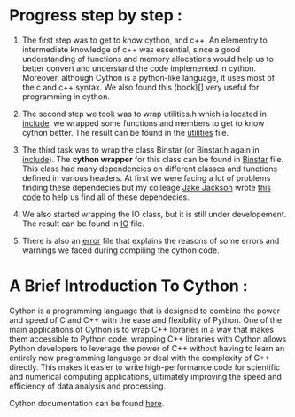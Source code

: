 

# Progress step by step :


1. The first step was to get to know cython, and c++. An elementry to intermediate knowledge of c++ was essential, since a good understanding of functions and memory allocations would help us to better convert and understand the code implemented in cython. Moreover, although Cython is a python-like language, it uses most of the c and c++ syntax. We also found this (book)[] very useful for programming in cython.



2. The second step we took was to wrap utilities.h which is located in [include](https://github.com/Melikakmm/SEVN_PYTHON_WRAPPER/tree/main/CYTHON_WRAPPER/include). we wrapped some functions and members to get to know cython better. The result can be found in the [utilities](https://github.com/Melikakmm/SEVN_PYTHON_WRAPPER/tree/main/CYTHON_WRAPPER/utilities) file.

3. The third task was to wrap the class Binstar (or Binstar.h again in [include](https://github.com/Melikakmm/SEVN_PYTHON_WRAPPER/tree/main/CYTHON_WRAPPER/include)). The **cython wrapper** for this class can be found in [Binstar](https://github.com/Melikakmm/SEVN_PYTHON_WRAPPER/tree/main/CYTHON_WRAPPER/Binstar) file. This class had many dependencies on different classes and functions defined in various headers. At first we were facing a lot of problems finding these dependecies but my colleage [Jake Jackson](https://github.com/jjackson1994) wrote [this code](https://github.com/Melikakmm/SEVN_PYTHON_WRAPPER/tree/main/PY_TOOL) to help us find all of these dependecies. 


4. We also started wrapping the IO class, but it is still under developement. The result can be found in [IO](https://github.com/Melikakmm/SEVN_PYTHON_WRAPPER/tree/main/CYTHON_WRAPPER/IO) file.


5. There is also an [error](https://github.com/Melikakmm/SEVN_PYTHON_WRAPPER/tree/main/CYTHON_WRAPPER/Errors) file that explains the reasons of some errors and warnings we faced during compiling the cython code.





# A Brief Introduction To Cython : 

Cython is a programming language that is designed to combine the power and speed of C and C++ with the ease and flexibility of Python. One of the main applications of Cython is to wrap C++ libraries in a way that makes them accessible to Python code. wrapping C++ libraries with Cython allows Python developers to leverage the power of C++ without having to learn an entirely new programming language or deal with the complexity of C++ directly. This makes it easier to write high-performance code for scientific and numerical computing applications, ultimately improving the speed and efficiency of data analysis and processing.


Cython documentation can be found [here](https://cython.readthedocs.io/en/latest/).




